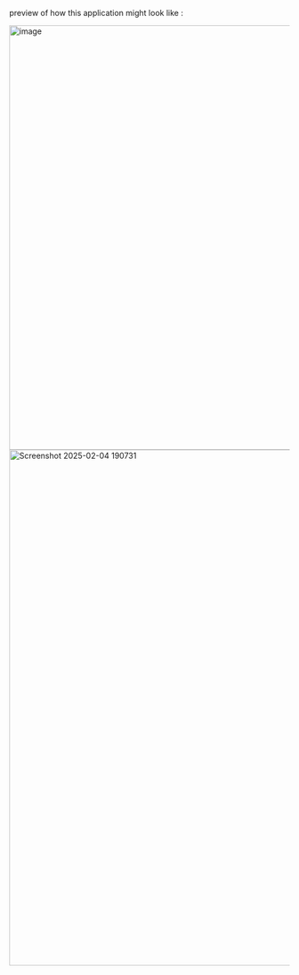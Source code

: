 preview of how this application might look like : 

<img width="1600" height="762" alt="image" src="https://github.com/user-attachments/assets/d64e9934-7c4b-4ddf-bcb6-64b1d2612d0d" />

<img width="1882" height="926" alt="Screenshot 2025-02-04 190731" src="https://github.com/user-attachments/assets/978dbedc-d432-42f9-8afa-696ad931d284" />
